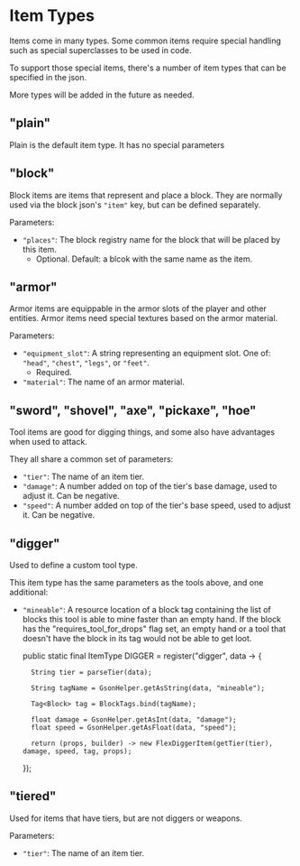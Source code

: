 # Item Types

Items come in many types. Some common items require special handling such as special superclasses to be used in code.

To support those special items, there's a number of item types that can be specified in the json.

More types will be added in the future as needed.

## "plain"

Plain is the default item type. It has no special parameters

## "block"

Block items are items that represent and place a block. They are normally used via the block json's `"item"` key, but can be defined separately.

Parameters:
* `"places"`: The block registry name for the block that will be placed by this item.
  * Optional. Default: a blcok with the same name as the item.

## "armor" 

Armor items are equippable in the armor slots of the player and other entities. Armor items need special textures based on the armor material.

Parameters:
* `"equipment_slot"`: A string representing an equipment slot. One of: `"head"`, `"chest"`, `"legs"`, or `"feet"`.
  * Required.
* `"material"`: The name of an armor material.

## "sword", "shovel", "axe", "pickaxe", "hoe"

Tool items are good for digging things, and some also have advantages when used to attack.

They all share a common set of parameters:
* `"tier"`: The name of an item tier.
* `"damage"`: A number added on top of the tier's base damage, used to adjust it. Can be negative.
* `"speed"`: A number added on top of the tier's base speed, used to adjust it. Can be negative.

## "digger"

Used to define a custom tool type.

This item type has the same parameters as the tools above, and one additional:
* `"mineable"`: A resource location of a block tag containing the list of blocks this tool is able to mine faster than an empty hand. If the block has the "requires_tool_for_drops" flag set, an empty hand or a tool that doesn't have the block in its tag would not be able to get loot.

    public static final ItemType<FlexDiggerItem> DIGGER = register("digger", data -> {

        String tier = parseTier(data);

        String tagName = GsonHelper.getAsString(data, "mineable");

        Tag<Block> tag = BlockTags.bind(tagName);

        float damage = GsonHelper.getAsInt(data, "damage");
        float speed = GsonHelper.getAsFloat(data, "speed");

        return (props, builder) -> new FlexDiggerItem(getTier(tier), damage, speed, tag, props);
    });

## "tiered"

Used for items that have tiers, but are not diggers or weapons.

Parameters:
* `"tier"`: The name of an item tier.

